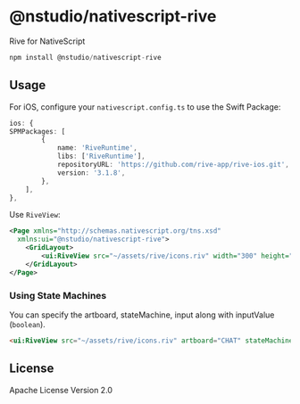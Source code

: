 # @nstudio/nativescript-rive

Rive for NativeScript

```javascript
npm install @nstudio/nativescript-rive
```

## Usage

For iOS, configure your `nativescript.config.ts` to use the Swift Package:

```ts
ios: {
SPMPackages: [
        {
            name: 'RiveRuntime',
            libs: ['RiveRuntime'],
            repositoryURL: 'https://github.com/rive-app/rive-ios.git',
            version: '3.1.8',
        },
    ],
},
```

Use `RiveView`:

```xml
<Page xmlns="http://schemas.nativescript.org/tns.xsd"
  xmlns:ui="@nstudio/nativescript-rive">
    <GridLayout>
        <ui:RiveView src="~/assets/rive/icons.riv" width="300" height="300" autoPlay="true"/>
    </GridLayout>
</Page>
```

### Using State Machines

You can specify the artboard, stateMachine, input along with inputValue (`boolean`).

```html
<ui:RiveView src="~/assets/rive/icons.riv" artboard="CHAT" stateMachine="CHAT_Interactivity" input="active" inputValue="{{inputValue}}" width="300" height="300" autoPlay="true"/>
```

## License

Apache License Version 2.0
